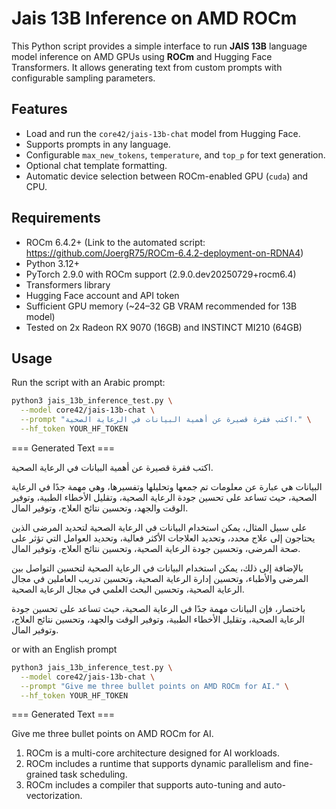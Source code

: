# Jais 13B Inference on AMD ROCm

This Python script provides a simple interface to run **JAIS 13B** language model inference on AMD GPUs using **ROCm** and Hugging Face Transformers. It allows generating text from custom prompts with configurable sampling parameters.

## Features

- Load and run the `core42/jais-13b-chat` model from Hugging Face.
- Supports prompts in any language.
- Configurable `max_new_tokens`, `temperature`, and `top_p` for text generation.
- Optional chat template formatting.
- Automatic device selection between ROCm-enabled GPU (`cuda`) and CPU.

## Requirements

- ROCm 6.4.2+ (Link to the automated script: https://github.com/JoergR75/ROCm-6.4.2-deployment-on-RDNA4)
- Python 3.12+
- PyTorch 2.9.0 with ROCm support (2.9.0.dev20250729+rocm6.4)
- Transformers library
- Hugging Face account and API token
- Sufficient GPU memory (~24–32 GB VRAM recommended for 13B model)
- Tested on 2x Radeon RX 9070 (16GB) and INSTINCT MI210 (64GB)

## Usage

Run the script with an Arabic prompt:

```bash
python3 jais_13b_inference_test.py \
  --model core42/jais-13b-chat \
  --prompt "اكتب فقرة قصيرة عن أهمية البيانات في الرعاية الصحية." \
  --hf_token YOUR_HF_TOKEN
```
=== Generated Text ===

اكتب فقرة قصيرة عن أهمية البيانات في الرعاية الصحية.

البيانات هي عبارة عن معلومات تم جمعها وتحليلها وتفسيرها، وهي مهمة جدًا في الرعاية الصحية، حيث تساعد على تحسين جودة الرعاية الصحية، وتقليل الأخطاء الطبية، وتوفير الوقت والجهد، وتحسين نتائج العلاج، وتوفير المال.

على سبيل المثال، يمكن استخدام البيانات في الرعاية الصحية لتحديد المرضى الذين يحتاجون إلى علاج محدد، وتحديد العلاجات الأكثر فعالية، وتحديد العوامل التي تؤثر على صحة المرضى، وتحسين جودة الرعاية الصحية، وتحسين نتائج العلاج، وتوفير المال.

بالإضافة إلى ذلك، يمكن استخدام البيانات في الرعاية الصحية لتحسين التواصل بين المرضى والأطباء، وتحسين إدارة الرعاية الصحية، وتحسين تدريب العاملين في مجال الرعاية الصحية، وتحسين البحث العلمي في مجال الرعاية الصحية.

باختصار، فإن البيانات مهمة جدًا في الرعاية الصحية، حيث تساعد على تحسين جودة الرعاية الصحية، وتقليل الأخطاء الطبية، وتوفير الوقت والجهد، وتحسين نتائج العلاج، وتوفير المال.

or with an English prompt

```bash
python3 jais_13b_inference_test.py \
  --model core42/jais-13b-chat \
  --prompt "Give me three bullet points on AMD ROCm for AI." \
  --hf_token YOUR_HF_TOKEN
```
=== Generated Text ===

Give me three bullet points on AMD ROCm for AI.

1.  ROCm is a multi-core architecture designed for AI workloads.
2.  ROCm includes a runtime that supports dynamic parallelism and fine-grained task scheduling.
3.  ROCm includes a compiler that supports auto-tuning and auto-vectorization.
